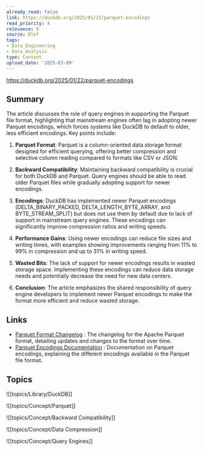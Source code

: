 ```yaml
---
already_read: false
link: https://duckdb.org/2025/01/22/parquet-encodings
read_priority: 4
relevance: 0
source: Blef
tags:
- Data_Engineering
- Data_Analysis
type: Content
upload_date: '2025-03-09'
---
```


https://duckdb.org/2025/01/22/parquet-encodings
## Summary

The article discusses the role of query engines in supporting the Parquet file format, highlighting that mainstream engines often lag in adopting newer Parquet encodings, which forces systems like DuckDB to default to older, less efficient encodings. Key points include:

1. **Parquet Format**: Parquet is a column-oriented data storage format designed for efficient querying, offering better compression and selective column reading compared to formats like CSV or JSON.

2. **Backward Compatibility**: Maintaining backward compatibility is crucial for both DuckDB and Parquet. Query engines should be able to read older Parquet files while gradually adopting support for newer encodings.

3. **Encodings**: DuckDB has implemented newer Parquet encodings (DELTA_BINARY_PACKED, DELTA_LENGTH_BYTE_ARRAY, and BYTE_STREAM_SPLIT) but does not use them by default due to lack of support in mainstream query engines. These encodings can significantly improve compression ratios and writing speeds.

4. **Performance Gains**: Using newer encodings can reduce file sizes and writing times, with examples showing improvements ranging from 11% to 99% in compression and up to 31% in writing speed.

5. **Wasted Bits**: The lack of support for newer encodings results in wasted storage space. Implementing these encodings can reduce data storage needs and potentially decrease the need for new data centers.

6. **Conclusion**: The article emphasizes the shared responsibility of query engine developers to implement newer Parquet encodings to make the format more efficient and reduce wasted storage.
## Links

- [Parquet Format Changelog](https://github.com/apache/parquet-format/blob/master/CHANGES.md) : The changelog for the Apache Parquet format, detailing updates and changes to the format over time.
- [Parquet Encodings Documentation](https://parquet.apache.org/docs/file-format/data-pages/encodings/) : Documentation on Parquet encodings, explaining the different encodings available in the Parquet file format.

## Topics

![[topics/Library/DuckDB]]

![[topics/Concept/Parquet]]

![[topics/Concept/Backward Compatibility]]

![[topics/Concept/Data Compression]]

![[topics/Concept/Query Engines]]